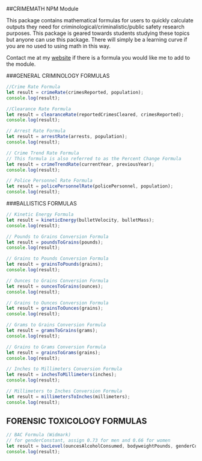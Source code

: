 ##CRIMEMATH NPM Module

This package contains mathematical formulas for users to quickly calculate outputs they need for criminological/criminalistic/public safety research purposes. This package is geared towards students studying these topics but anyone can use this package. There will simply be a learning curve if you are no used to using math in this way.

Contact me at my [website](https://richardludwig.com) if there is a formula you would like me to add to the module.


###GENERAL CRIMINOLOGY FORMULAS

```javascript
//Crime Rate Formula
let result = crimeRate(crimesReported, population);
console.log(result);
```

```javascript
//Clearance Rate Formula
let result = clearanceRate(reportedCrimesCleared, crimesReported);
console.log(result);
```

```javascript
// Arrest Rate Formula
let result = arrestRate(arrests, population);
console.log(result);
```

```javascript
// Crime Trend Rate Formula
// This formula is also referred to as the Percent Change Formula
let result = crimeTrendRate(currentYear, previousYear);
console.log(result);
```

```javascript
// Police Personnel Rate Formula
let result = policePersonnelRate(policePersonnel, population);
console.log(result);
```


###BALLISTICS FORMULAS

```javascript
// Kinetic Energy Formula
let result = kineticEnergy(bulletVelocity, bulletMass);
console.log(result);
```

```javascript
// Pounds to Grains Conversion Formula
let result = poundsToGrains(pounds);
console.log(result);
```

```javascript
// Grains to Pounds Conversion Formula
let result = grainsToPounds(grains);
console.log(result);
```

```javascript
// Ounces to Grains Conversion Formula
let result = ouncesToGrains(ounces);
console.log(result);
```

```javascript
// Grains to Ounces Conversion Formula
let result = grainsToOunces(grains);
console.log(result);
```

```javascript
// Grams to Grains Conversion Formula
let result = gramsToGrains(grams);
console.log(result);
```

```javascript
// Grains to Grams Conversion Formula
let result = grainsToGrams(grains);
console.log(result);
```

```javascript
// Inches to Millimeters Conversion Formula
let result = inchesToMillimeters(inches);
console.log(result);
```

```javascript
// Millimeters to Inches Conversion Formula
let result = millimetersToInches(millimeters);
console.log(result);
```


## FORENSIC TOXICOLOGY FORMULAS

```javascript
// BAC Formula (Widmark)
// for genderConstant, assign 0.73 for men and 0.66 for women
let result = bacLevel(ouncesAlcoholConsumed, bodyweightPounds, genderConstant, hoursSinceStartedDrinking);
console.log(result);
```
